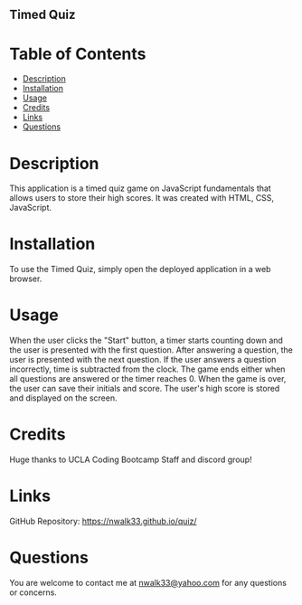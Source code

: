 ## Timed Quiz

# Table of Contents 
- [Description](#description)
- [Installation](#installation)
- [Usage](#usage)
- [Credits](#credits)
- [Links](#links)
- [Questions](#questions)

# Description <a name="description"></a>
This application is a timed quiz game on JavaScript fundamentals that allows users to store their high scores. It was created with HTML, CSS, JavaScript.

# Installation <a name="installation"></a>
To use the Timed Quiz, simply open the deployed application in a web browser.

# Usage <a name="usage"></a>
When the user clicks the "Start" button, a timer starts counting down and the user is presented with the first question. After answering a question, the user is presented with the next question. If the user answers a question incorrectly, time is subtracted from the clock. The game ends either when all questions are answered or the timer reaches 0. When the game is over, the user can save their initials and score. The user's high score is stored and displayed on the screen.

# Credits <a name="credits"></a>
Huge thanks to UCLA Coding Bootcamp Staff and discord group!

# Links <a name="links"></a>
GitHub Repository: https://nwalk33.github.io/quiz/

# Questions <a name="questions"></a>
You are welcome to contact me at nwalk33@yahoo.com for any questions or concerns.